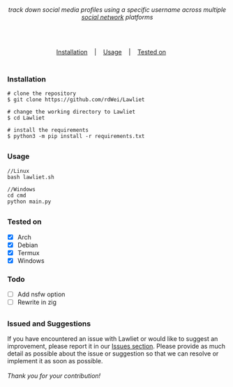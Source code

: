 
<p align="center">
  <img src="docs/images/image.png" alt=""/>
</p>
 <h6><p align="center">
    track down social media profiles using a specific username across multiple <a href="docs/website.txt">social network</a> platforms
</p></h6>
</p>
<p align="center">
  <img src="https://img.shields.io/badge/Version-0.0.1-green" alt=""/>
  <img src="https://img.shields.io/badge/Written in-python-blue" alt=""/>
</p>
<p align="center">
  <a href="#installation">Installation</a>
  &nbsp;&nbsp;&nbsp;|&nbsp;&nbsp;&nbsp;
  <a href="#usage">Usage</a>
  &nbsp;&nbsp;&nbsp;|&nbsp;&nbsp;&nbsp;
  <a href="#tested-on">Tested on</a>
  &nbsp;&nbsp;&nbsp;&nbsp;&nbsp;&nbsp;
</p>

<p align="center">
  <img src="./docs/images/video.gif" alt=""/>
</p>

##
 ### Installation
  ```
  # clone the repository
  $ git clone https://github.com/rdWei/Lawliet
  
  # change the working directory to Lawliet
  $ cd Lawliet

  # install the requirements
  $ python3 -m pip install -r requirements.txt
  ```
##
### Usage
  ```
  //Linux
  bash lawliet.sh
  
  //Windows
  cd cmd
  python main.py
  ```
##
### Tested on

- [x] Arch
- [x] Debian
- [x] Termux
- [x] Windows

### Todo

- [ ] Add nsfw option
- [ ] Rewrite in zig 

##
### Issued and Suggestions
If you have encountered an issue with Lawliet or would like to suggest an improvement, please report it in our [Issues section](https://github.com/rdWei/Lawliet/issues).
Please provide as much detail as possible about the issue or suggestion so that we can resolve or implement it as soon as possible.<br><br>
_Thank you for your contribution!_
